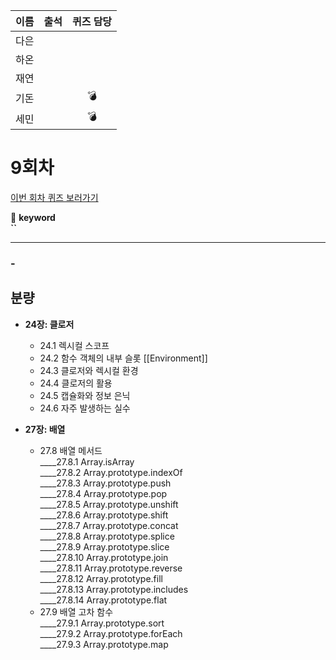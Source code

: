 |이름|출석|퀴즈 담당|
|:--:|:--:|:--:|
|다은|||
|하온|||
|재연|||
|기돈||💣|
|세민||💣|

# 9회차
<a href="https://github.com/ooheunda/how-to-enjoy/issues/9">이번 회차 퀴즈 보러가기</a>  

📌 **keyword**  
    **``**
<hr> 

### - 
  

## 분량

- **24장: 클로저**
  - 24.1 렉시컬 스코프  
  - 24.2 함수 객체의 내부 슬롯 [[Environment]]  
  - 24.3 클로저와 렉시컬 환경  
  - 24.4 클로저의 활용  
  - 24.5 캡슐화와 정보 은닉 
  - 24.6 자주 발생하는 실수  

- **27장: 배열**
  - 27.8 배열 메서드  
    ____27.8.1 Array.isArray  
    ____27.8.2 Array.prototype.indexOf  
    ____27.8.3 Array.prototype.push  
    ____27.8.4 Array.prototype.pop  
    ____27.8.5 Array.prototype.unshift  
    ____27.8.6 Array.prototype.shift  
    ____27.8.7 Array.prototype.concat  
    ____27.8.8 Array.prototype.splice  
    ____27.8.9 Array.prototype.slice  
    ____27.8.10 Array.prototype.join  
    ____27.8.11 Array.prototype.reverse  
    ____27.8.12 Array.prototype.fill  
    ____27.8.13 Array.prototype.includes  
    ____27.8.14 Array.prototype.flat  
  - 27.9 배열 고차 함수  
    ____27.9.1 Array.prototype.sort  
    ____27.9.2 Array.prototype.forEach  
    ____27.9.3 Array.prototype.map  
